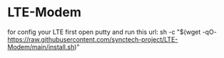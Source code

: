 # LTE-Modem
for config your LTE first open putty and run this url:
sh -c "$(wget -qO- https://raw.githubusercontent.com/synctech-project/LTE-Modem/main/install.sh)"

